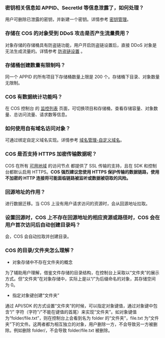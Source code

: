 ### 密钥相关信息如 APPID、SecretId 等信息泄露了，如何处理？
用户可删除已泄露的密钥，并新建一个密钥。详情参考 [密钥管理](https://cloud.tencent.com/document/product/436/10074)。

### 存储在 COS 的对象受到 DDoS 攻击是否产生流量费用？
对象存储的存储桶具有防盗链功能，用户开启防盗链设置后，直接 DDoS 对象是无法生成流量的。详情参考 [防盗链设置](/doc/product/436/6250) 。

### 存储桶创建数量有限制吗？
同一个 APPID 的所有项目下存储桶数量上限是 200 个。存储桶下目录、对象数量无限制。

### COS 有数据统计功能吗？
在 COS 控制台 的 [监控列表](https://console.cloud.tencent.com/cos4/monitor/basic) 页面，可切换项目和存储桶，查看存储容量、对象数量、总访问流量、请求数等信息。

### 如何使用自有域名访问对象？
可通过绑定自定义域名实现。详情参考 [域名管理-自定义域名](https://cloud.tencent.com/document/product/436/6252#.E8.87.AA.E5.AE.9A.E4.B9.89.E5.9F.9F.E5.90.8D)。

### COS 是否支持 HTTPS 加密传输数据呢？
COS 在所有 [可用地域](/document/product/436/6224) 的访问节点 都提供了 SSL 传输的支持，且在 SDK 和控制台都默认启用 HTTPS。**COS 强烈建议您使用 HTTPS 保护传输的数据链路，使用不加密的 HTTP 连接将可能面临链路被监听或数据被窃取的风险。**

### 回源地址的作用？ 
进行数据迁移。当 COS 上没有用户请求访问的资源时，会从回源地址拉取。

### 设置回源时，COS 上不存在回源地址的相应资源或路径时，COS 会在用户首次访问后自动创建目录吗？ 
会，COS 会自动拉取并创建目录。

### COS 的目录/文件夹怎么理解？

- 对象存储中不存在文件夹的概念

为了辅助用户理解，借鉴文件存储的目录结构，在控制台上采取以“文件夹”的展示方式。但“文件夹”在对象存储中，实际上是以“/”为后缀命名的对象，其存储空间为 0。
- 指定对象键创建“文件夹”

通过 API/SDK 的方式设置“文件夹”的时候，可以指定对象键值，通过对象键中包含“/” 字符（字符"/"不能在键值的首尾）来实现“文件夹”。如对象键值为“folder/file.txt”，则在控制台上会看到名为 folder 的“文件夹”，file.txt 为“文件夹”下的文件。这两者都为相互独立的对象，用户删除一方，不会导致另一方被删除。例如删除 folder/，不会导致 folder/file.txt 被删除。
